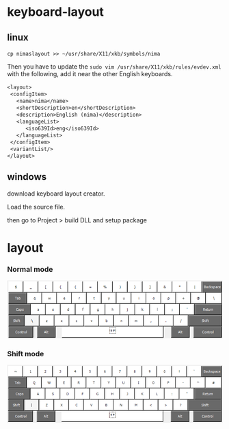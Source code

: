 # keyboard-layout
## linux
```
cp nimaslayout >> ~/usr/share/X11/xkb/symbols/nima
```
Then you have to update the `sudo vim /usr/share/X11/xkb/rules/evdev.xml` with the following, add it near the other English keyboards.
```
<layout>
 <configItem>
   <name>nima</name>
   <shortDescription>en</shortDescription>
   <description>English (nima)</description>
   <languageList>
      <iso639Id>eng</iso639Id>
   </languageList>
 </configItem>
 <variantList/>
</layout>
```

## windows
download keyboard layout creator.

Load the source file.

then go to Project > build DLL and setup package


# layout
### Normal mode
![Normal](images/normal.png)

### Shift mode
![withShift](images/withShift.png)
